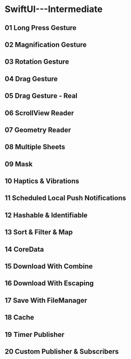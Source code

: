 # SwiftUI---Intermediate

## 01 Long Press Gesture

## 02 Magnification Gesture

## 03 Rotаtion Gesture

## 04 Drag Gesture

## 05 Drag Gesture - Real

## 06 ScrollView Reader

## 07 Geometry Reader

## 08 Multiple Sheets

## 09 Mask

## 10 Haptics & Vibrations

## 11 Scheduled Local Push Notifications

## 12 Hashable & Identifiable 

## 13 Sort & Filter & Map

## 14 CoreData

## 15 Download With Combine

## 16 Download With Escaping 

## 17 Save With FileManager

## 18 Cache

## 19 Timer Publisher

## 20 Custom Publisher & Subscribers
